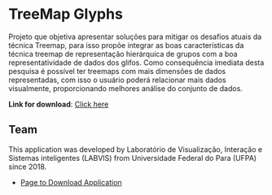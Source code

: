 # TreeMap Glyphs
Projeto que objetiva apresentar soluções para mitigar os desafios atuais da técnica Treemap, para isso propõe integrar as boas características da técnica treemap de representação hierárquica de grupos com a boa representatividade de dados dos glifos. Como consequência imediata desta pesquisa é possível ter treemaps com mais dimensões de dados representadas, com isso o usuário poderá relacionar mais dados visualmente, proporcionando melhores análise do conjunto de dados.

**Link for download**: [Click here](https://github.com/LABVIS-UFPA/TreemapGlyphs/blob/master/TreemapGlyph/database/treemap_glyphs_base_carro_outliers_bianchi.txt)

## Team

This application was developed by Laboratório de Visualização, Interação e Sistemas inteligentes (LABVIS) from Universidade Federal do Para (UFPA) since 2018.
* [Page to Download Application](http://labvis.ufpa.br/treemapglyph)